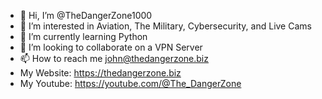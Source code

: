 - 👋 Hi, I’m @TheDangerZone1000
- 👀 I’m interested in Aviation, The Military, Cybersecurity, and Live Cams
- 🌱 I’m currently learning Python
- 💞️ I’m looking to collaborate on a VPN Server
- 📫 How to reach me john@thedangerzone.biz
- My Website: https://thedangerzone.biz
- My Youtube: https://youtube.com/@The_DangerZone
